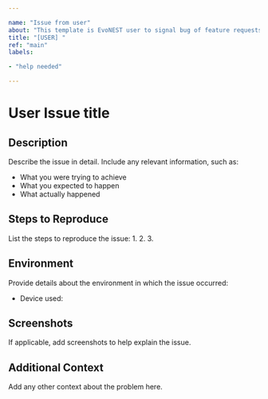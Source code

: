 ```yaml
---

name: "Issue from user"
about: "This template is EvoNEST user to signal bug of feature requests"
title: "[USER] "
ref: "main"
labels:

- "help needed"

---
```


# User Issue title

## Description
Describe the issue in detail. Include any relevant information, such as:
- What you were trying to achieve
- What you expected to happen
- What actually happened

## Steps to Reproduce
List the steps to reproduce the issue:
1. 
2. 
3. 

## Environment
Provide details about the environment in which the issue occurred:
- Device used:

## Screenshots
If applicable, add screenshots to help explain the issue.

## Additional Context
Add any other context about the problem here.
